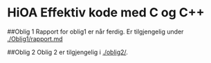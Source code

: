 HiOA Effektiv kode med C og C++
=================================

##Oblig 1
Rapport for oblig1 er når ferdig. Er tilgjengelig under [./Oblig1/rapport.md](./Oblig1/rapport.md)

##Oblig 2
Oblig 2 er tilgjengelig i [./oblig2/](./oblig2/). 
